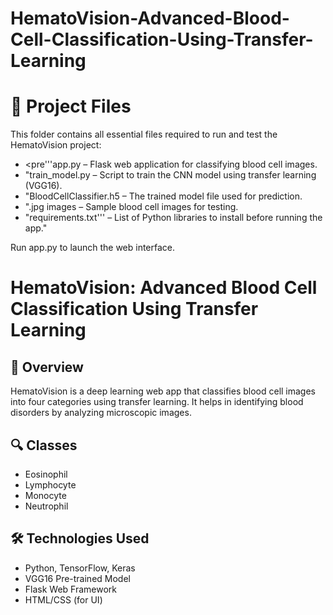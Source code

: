 # HematoVision-Advanced-Blood-Cell-Classification-Using-Transfer-Learning
# 📁 Project Files

This folder contains all essential files required to run and test the HematoVision project:

- <pre'''app.py – Flask web application for classifying blood cell images.
- "train_model.py – Script to train the CNN model using transfer learning (VGG16).
- "BloodCellClassifier.h5 – The trained model file used for prediction.
- ".jpg images – Sample blood cell images for testing.
- "requirements.txt'''</pre> – List of Python libraries to install before running the app."

Run app.py to launch the web interface.

# HematoVision: Advanced Blood Cell Classification Using Transfer Learning

## 🧠 Overview
HematoVision is a deep learning web app that classifies blood cell images into four categories using transfer learning. It helps in identifying blood disorders by analyzing microscopic images.

## 🔍 Classes
- Eosinophil
- Lymphocyte
- Monocyte
- Neutrophil

## 🛠 Technologies Used
- Python, TensorFlow, Keras
- VGG16 Pre-trained Model
- Flask Web Framework
- HTML/CSS (for UI)

